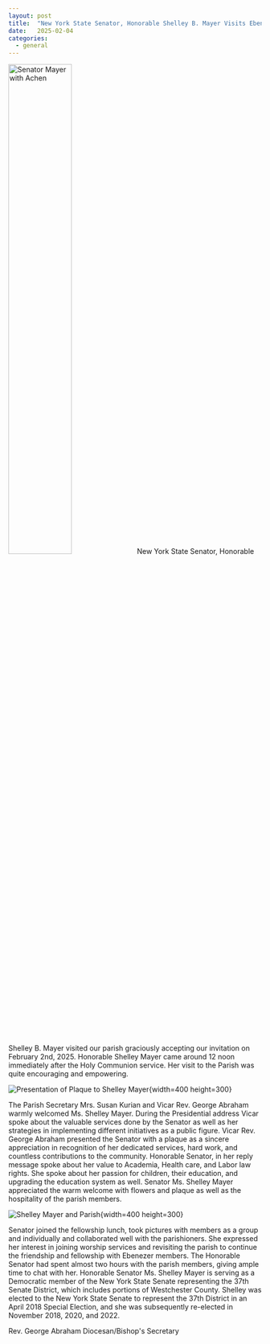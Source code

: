 ```yaml
---
layout: post
title:  "New York State Senator, Honorable Shelley B. Mayer Visits Ebenezer Mar Thoma Church!"
date:   2025-02-04
categories: 
  - general
---
```

<picture> 
  <img src="http://ebenezermarthomachurch.org/img/smayer1.jpg" width=50% height=50% alt="Senator Mayer with Achen">
</picture>
New York State Senator, Honorable Shelley B. Mayer visited our parish graciously accepting our invitation on February 2nd, 2025. Honorable Shelley Mayer came around 12 noon immediately after the Holy Communion service. Her visit to the  Parish was quite encouraging and empowering. 

![Presentation of Plaque to Shelley Mayer](http://ebenezermarthomachurch.org/img/smayer2.jpg){width=400 height=300}

The Parish Secretary Mrs. Susan Kurian and Vicar Rev. George Abraham warmly welcomed Ms. Shelley Mayer. During the Presidential address Vicar spoke about the valuable services done by the Senator as well as her strategies in implementing different initiatives as a public figure. Vicar Rev. George Abraham presented the Senator with a plaque as a sincere appreciation in recognition of her dedicated services, hard work, and countless contributions to the community. Honorable Senator, in her reply message spoke about her value to Academia, Health care, and Labor law rights. She spoke about her passion for children, their education, and upgrading the education system as well. Senator Ms. Shelley Mayer appreciated the warm welcome with flowers and plaque as well as the hospitality of the parish members. 

![Shelley Mayer and Parish](http://ebenezermarthomachurch.org/img/smayer3.jpg){width=400 height=300}

Senator joined the fellowship lunch, took pictures with members as a group and individually and collaborated well with the parishioners. She expressed her interest in joining  worship services and revisiting the parish to continue the friendship and fellowship with Ebenezer members. The Honorable Senator had spent almost two hours with the parish members, giving ample time to chat with her. Honorable Senator Ms. Shelley Mayer is serving as a Democratic member of the New York State Senate representing the 37th Senate District, which includes portions of Westchester County. Shelley was elected to the New York State Senate to represent the 37th District in an April 2018 Special Election, and she was subsequently re-elected in November 2018, 2020, and 2022.

Rev. George Abraham
Diocesan/Bishop's Secretary
